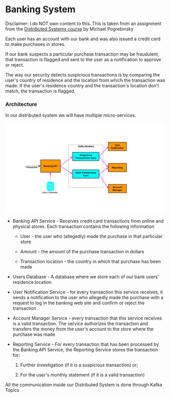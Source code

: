 # Banking System

Disclaimer: I do NOT own content to this. This is taken from an assignment from the [Distributed Systems course](https://www.udemy.com/course/distributed-systems-cloud-computing-with-java/learn/lecture/17205616#questions) by Michael Pogrebinsky

Each user has an account with our bank and was also issued a credit card to make purchases in stores.

If our bank suspects a particular purchase transaction may be fraudulent, that transaction is flagged and sent to the user as a notification to approve or reject.

The way our security detects suspicious transactions is by comparing the user's country of residence and the location from which the transaction was made. If the user's residence country and the transaction's location don't match, the transaction is flagged.

### Architecture

In our distributed system we will have multiple micro-services.

![Banking system illustration](distributedBanking.jpg)

* Banking API Service - Receives credit card transactions from online and physical stores. Each transaction contains the following information

    * User - the user who (allegedly) made the purchase in that particular store

    * Amount - the amount of the purchase transaction in dollars

    * Transaction location - the country in which that purchase has been made

* Users Database - A database where we store each of our bank users' residence location

* User Notification Service - for every transaction this service receives, it sends a notification to the user who allegedly made the purchase with a request to log in the banking web site and confirm or reject the transaction

* Account Manager Service - every transaction that this service receives is a valid transaction. The service authorizes the transaction and transfers the money from the user's account to the store where the purchase was made

* Reporting Service - For every transaction that has been processed by the Banking API Service, the Reporting Service stores the transaction for:

    1. Further investigation (if it is a suspicious transaction) or;

    2. For the user's monthly statement (if it is a valid transaction)

All the communication inside our Distributed System is done through Kafka Topics